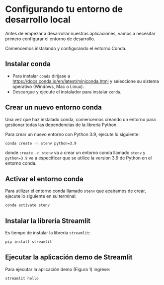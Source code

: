 # Configurando tu entorno de desarrollo local

Antes de empezar a desarrollar nuestras aplicaciones, vamos a necesitar primero configurar el entorno de desarrollo.

Comencemos instalando y configurando el entorno Conda. 

## **Instalar conda**
- Para instalar `conda` diríjase a https://docs.conda.io/en/latest/miniconda.html y seleccione su sistema operativo (Windows, Mac o Linux). 
- Descargue y ejecute el instalador para instalar `conda`.

## **Crear un nuevo entorno conda**
Una vez que haz instalado conda, comencemos creando un entorno para gestionar todas las dependencias de la librería Python.

Para crear un nuevo entorno con Python 3.9, ejecute lo siguiente:
```bash
conda create -n stenv python=3.9
```

donde `create -n stenv` va a crear un entorno conda llamado `stenv` y `python=3.9` va a especificar que se utilice la version 3.9 de Python en el entorno conda.

## **Activar el entorno conda**

Para utilizar el entorno conda llamado `stenv` que acabamos de crear, ejecute lo siguiente en su terminal:

```bash
conda activate stenv
```

## **Instalar la librería Streamlit**

Es tiempo de instalar la librería `streamlit`:
```bash
pip install streamlit
```

## **Ejecutar la aplicación demo de Streamlit**
Para ejecutar la aplicación demo (Figura 1) ingrese:
```bash
streamlit hello
```
